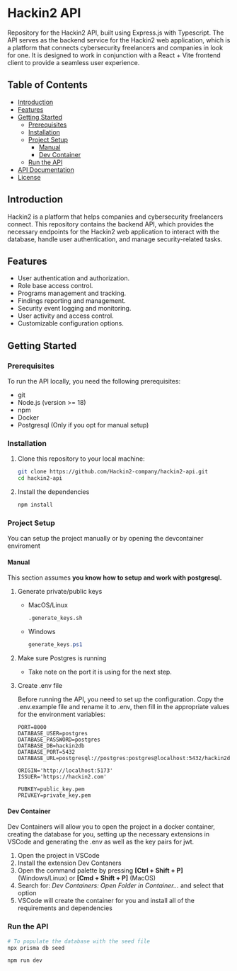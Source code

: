 # Hackin2 API

Repository for the Hackin2 API, built using Express.js with Typescript. The API serves as the backend service for the Hackin2 web application, which is a platform that connects cybersecurity freelancers and companies in look for one. It is designed to work in conjunction with a React + Vite frontend client to provide a seamless user experience.

## Table of Contents

- [Introduction](#introduction)
- [Features](#features)
- [Getting Started](#getting-started)
  - [Prerequisites](#prerequisites)
  - [Installation](#installation)
  - [Project Setup](#project-setup)
    - [Manual](#manual)
    - [Dev Container](#dev-container)
  - [Run the API](#run-the-api)
- [API Documentation](#api-documentation)
- [License](#license)

## Introduction

Hackin2 is a platform that helps companies and cybersecurity freelancers connect.
This repository contains the backend API, which provides the necessary endpoints for the Hackin2 web application to interact with the database, handle user authentication, and manage security-related tasks.

## Features

- User authentication and authorization.
- Role base access control.
- Programs management and tracking.
- Findings reporting and management.
- Security event logging and monitoring.
- User activity and access control.
- Customizable configuration options.

## Getting Started

### Prerequisites

To run the API locally, you need the following prerequisites:

- git
- Node.js (version >= 18)
- npm
- Docker
- Postgresql (Only if you opt for manual setup)

### Installation

1. Clone this repository to your local machine:

   ```bash
   git clone https://github.com/Hackin2-company/hackin2-api.git
   cd hackin2-api
   ```

2. Install the dependencies

   ```bash
   npm install
   ```

### Project Setup

You can setup the project manually or by opening the devcontainer enviroment

#### Manual

This section assumes **you know how to setup and work with postgresql.**

1. Generate private/public keys

   - MacOS/Linux
     ```bash
     .generate_keys.sh
     ```
   - Windows
     ```powershell
     generate_keys.ps1
     ```

1. Make sure Postgres is running

   - Take note on the port it is using for the next step.

1. Create .env file

   Before running the API, you need to set up the configuration.
   Copy the .env.example file and rename it to .env, then fill in the appropriate values for the environment variables:

   ```
   PORT=8000
   DATABASE_USER=postgres
   DATABASE_PASSWORD=postgres
   DATABASE_DB=hackin2db
   DATABASE_PORT=5432
   DATABASE_URL=postgresql://postgres:postgres@localhost:5432/hackin2db

   ORIGIN='http://localhost:5173'
   ISSUER='https://hackin2.com'

   PUBKEY=public_key.pem
   PRIVKEY=private_key.pem
   ```

#### Dev Container

Dev Containers will allow you to open the project in a docker container, creating the database for you, setting up the necessary extensions in VSCode and generating the .env as well as the key pairs for jwt.

1. Open the project in VSCode
2. Install the extension Dev Contaners
3. Open the command palette by pressing **[Ctrl + Shift + P]** (Windows/Linux) or **[Cmd + Shift + P]** (MacOS)
4. Search for: _Dev Containers: Open Folder in Container..._ and select that option
5. VSCode will create the container for you and install all of the requirements and dependencies

### Run the API

```bash
# To populate the database with the seed file
npx prisma db seed

npm run dev
```
